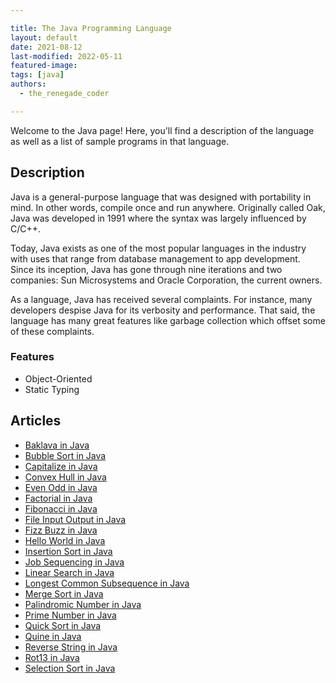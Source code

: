 ```yaml
---

title: The Java Programming Language
layout: default
date: 2021-08-12
last-modified: 2022-05-11
featured-image: 
tags: [java]
authors:
  - the_renegade_coder

---
```


Welcome to the Java page! Here, you'll find a description of the language as well as a list of sample programs in that language.

## Description

Java is a general-purpose language that was designed with 
portability in mind. In other words, compile once and run anywhere. Originally called 
Oak, Java was developed in 1991 where the syntax was largely influenced by C/C++.

Today, Java exists as one of the most popular languages in the industry with uses 
that range from database management to app development. Since its inception, Java has 
gone through nine iterations and two companies: Sun Microsystems and Oracle Corporation, 
the current owners.

As a language, Java has received several complaints. For instance, many developers 
despise Java for its verbosity and performance. That said, the language has many
great features like garbage collection which offset some of these complaints.

### Features

- Object-Oriented
- Static Typing


## Articles

- [Baklava in Java](https://sampleprograms.io/projects/baklava/java)
- [Bubble Sort in Java](https://sampleprograms.io/projects/bubble-sort/java)
- [Capitalize in Java](https://sampleprograms.io/projects/capitalize/java)
- [Convex Hull in Java](https://sampleprograms.io/projects/convex-hull/java)
- [Even Odd in Java](https://sampleprograms.io/projects/even-odd/java)
- [Factorial in Java](https://sampleprograms.io/projects/factorial/java)
- [Fibonacci in Java](https://sampleprograms.io/projects/fibonacci/java)
- [File Input Output in Java](https://sampleprograms.io/projects/file-input-output/java)
- [Fizz Buzz in Java](https://sampleprograms.io/projects/fizz-buzz/java)
- [Hello World in Java](https://sampleprograms.io/projects/hello-world/java)
- [Insertion Sort in Java](https://sampleprograms.io/projects/insertion-sort/java)
- [Job Sequencing in Java](https://sampleprograms.io/projects/job-sequencing/java)
- [Linear Search in Java](https://sampleprograms.io/projects/linear-search/java)
- [Longest Common Subsequence in Java](https://sampleprograms.io/projects/longest-common-subsequence/java)
- [Merge Sort in Java](https://sampleprograms.io/projects/merge-sort/java)
- [Palindromic Number in Java](https://sampleprograms.io/projects/palindromic-number/java)
- [Prime Number in Java](https://sampleprograms.io/projects/prime-number/java)
- [Quick Sort in Java](https://sampleprograms.io/projects/quick-sort/java)
- [Quine in Java](https://sampleprograms.io/projects/quine/java)
- [Reverse String in Java](https://sampleprograms.io/projects/reverse-string/java)
- [Rot13 in Java](https://sampleprograms.io/projects/rot13/java)
- [Selection Sort in Java](https://sampleprograms.io/projects/selection-sort/java)